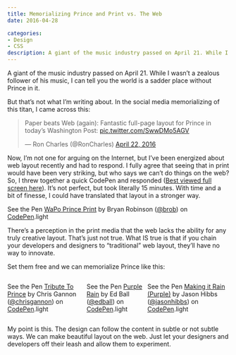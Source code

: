 ```yaml
---
title: Memorializing Prince and Print vs. The Web
date: 2016-04-28

categories:
- Design
- CSS
description: A giant of the music industry passed on April 21. While I wasn’t a zealous follower of his music, I can tell you the world is a sadder place without Prince in it. But that’s not what I’m writing about. In the social media memorializing of this titan, I came across this
---
```


<style>
    twitterwidget {
        margin: 0 auto;
    }
    .codepens {
        display: flex;
        justify-content:space-around;
    }
</style>

A giant of the music industry passed on April 21. While I wasn’t a zealous follower of his music, I can tell you the world is a sadder place without Prince in it.

But that’s not what I’m writing about. In the social media memorializing of this titan, I came across this:

<blockquote class="twitter-tweet" data-lang="en">
<p dir="ltr" lang="en">Paper beats Web (again): Fantastic full-page layout for Prince in today&#8217;s Washington Post: <a href="https://t.co/SwwDMo5AGV">pic.twitter.com/SwwDMo5AGV</a></p>
<p>— Ron Charles (@RonCharles) <a href="https://twitter.com/RonCharles/status/723520050636963841">April 22, 2016</a></p></blockquote>
<p><script src="//platform.twitter.com/widgets.js" async="" charset="utf-8"></script></p>


Now, I’m not one for arguing on the Internet, but I’ve been energized about web layout recently and had to respond. I fully agree that seeing that in print would have been very striking, but who says we can’t do things on the web? So, I threw together a quick CodePen and responded (<a href="http://codepen.io/brob/full/aNjVwy/">Best viewed full screen here</a>). It’s not perfect, but took literally 15 minutes. With time and a bit of finesse, I could have translated that layout in a stronger way.

<p class="p1"><span style="line-height: 1.5;"><p class='codepen'  data-height='700' data-theme-id='dark' data-slug-hash='aNjVwy' data-default-tab='result' data-animations='run' data-editable='' data-embed-version='2'>
See the Pen <a href='http://codepen.io/brob/pen/aNjVwy/'>WaPo Prince Print</a> by Bryan Robinson (<a href='http://codepen.io/brob'>@brob</a>) on <a href='http://codepen.io'>CodePen</a>.light</p>
<script async src="//codepen.io/assets/embed/ei.js"></script></span></p>

There’s a perception in the print media that the web lacks the ability for any truly creative layout. That’s just not true. What IS true is that if you chain your developers and designers to “traditional” web layout, they’ll have no way to innovate.

Set them free and we can memorialize Prince like this:


<div class="codepens">

<p class="p1"><p class='codepen'  data-height='266' data-theme-id='light' data-slug-hash='PNBQwj' data-default-tab='result' data-animations='run' data-editable='' data-embed-version='2'>
See the Pen <a href='http://codepen.io/chrisgannon/pen/PNBQwj/'>Tribute To Prince</a> by Chris Gannon (<a href='http://codepen.io/chrisgannon'>@chrisgannon</a>) on <a href='http://codepen.io'>CodePen</a>.light</p>
<script async src="//codepen.io/assets/embed/ei.js"></script></p>
<p class="p1"><p class='codepen'  data-height='266' data-theme-id='light' data-slug-hash='EKpmgY' data-default-tab='result' data-animations='run' data-editable='' data-embed-version='2'>
See the Pen <a href='http://codepen.io/edball/pen/EKpmgY/'>Purple Rain</a> by Ed Ball (<a href='http://codepen.io/edball'>@edball</a>) on <a href='http://codepen.io'>CodePen</a>.light</p>
<script async src="//codepen.io/assets/embed/ei.js"></script></p>
<p class="p1"><p class='codepen'  data-height='266' data-theme-id='light' data-slug-hash='jPypLV' data-default-tab='result' data-animations='run' data-editable='' data-embed-version='2'>
See the Pen <a href='http://codepen.io/jasonhibbs/pen/jPypLV/'>Making it Rain (Purple)</a> by Jason Hibbs (<a href='http://codepen.io/jasonhibbs'>@jasonhibbs</a>) on <a href='http://codepen.io'>CodePen</a>.light</p>
<script async src="//codepen.io/assets/embed/ei.js"></script></p>

</div>

My point is this. The design can follow the content in subtle or not subtle ways. We can make beautiful layout on the web. Just let your designers and developers off their leash and allow them to experiment.
